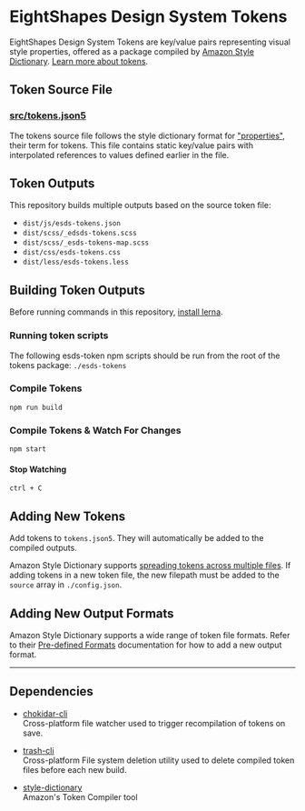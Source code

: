 # EightShapes Design System Tokens
EightShapes Design System Tokens are key/value pairs representing visual style properties, offered as a package compiled by [Amazon Style Dictionary](https://amzn.github.io/style-dictionary/#/). [Learn more about tokens](https://eightshapes.com/articles/tokens-in-design-systems.html).

## Token Source File

### [src/tokens.json5](./src/tokens.json5)
The tokens source file follows the style dictionary format for ["properties"](https://amzn.github.io/style-dictionary/#/properties), their term for tokens. This file contains static key/value pairs with interpolated references to values defined earlier in the file.

## Token Outputs
This repository builds multiple outputs based on the source token file:

* `dist/js/esds-tokens.json`
* `dist/scss/_edsds-tokens.scss`
* `dist/scss/_esds-tokens-map.scss`
* `dist/css/esds-tokens.css`
* `dist/less/esds-tokens.less`


## Building Token Outputs
Before running commands in this repository, [install lerna](./documentation/lerna.md).

### Running token scripts
The following esds-token npm scripts should be run from the root of the tokens package: `./esds-tokens`

### Compile Tokens
```
npm run build
```
### Compile Tokens & Watch For Changes
```
npm start
```

#### Stop Watching
 ```
 ctrl + C
 ```

## Adding New Tokens
Add tokens to `tokens.json5`. They will automatically be added to the compiled outputs.

Amazon Style Dictionary supports [spreading tokens across multiple files](https://amzn.github.io/style-dictionary/#/architecture).
If adding tokens in a new token file, the new filepath must be added to the `source` array in  `./config.json`.

## Adding New Output Formats
Amazon Style Dictionary supports a wide range of token file formats. Refer to their [Pre-defined Formats](https://amzn.github.io/style-dictionary/#/formats?id=pre-defined-formats) documentation for how to add a new output format.

---

## Dependencies
* [chokidar-cli](https://github.com/kimmobrunfeldt/chokidar-cli)  
Cross-platform file watcher used to trigger recompilation of tokens on save.

* [trash-cli](https://github.com/sindresorhus/trash-cli#readme)  
Cross-platform File system deletion utility used to delete compiled token files before each new build.

* [style-dictionary](https://amzn.github.io/style-dictionary/#/)  
Amazon's Token Compiler tool
